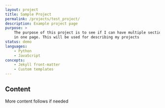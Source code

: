 ```yaml
---
layout: project
title: Sample Project
permalink: /projects/test_project/
description: Example project page
purpose: >
    The purpose of this project is to see if I can have multiple sections
    in one page. This will be used for describing my projects
status: demo
languages:
    - Python
    - JavaScript
concepts:
    - Jekyll front-matter
    - Custom templates
---
```


## Content
More content follows if needed
